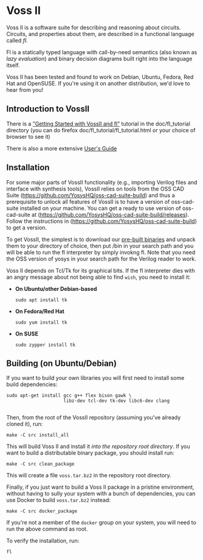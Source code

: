 Voss II
=======

Voss II is a software suite for describing and reasoning about circuits.
Circuits, and properties about them, are described in a functional language
called *fl*.

Fl is a statically typed language with call-by-need semantics (also known as
*lazy evaluation*) and binary decision diagrams built right into the language
itself.

Voss II has been tested and found to work on Debian, Ubuntu, Fedora, Red Hat
and OpenSUSE. If you're using it on another distribution, we'd love to hear
from you!


Introduction to VossII
----------------------
There is a 
["Getting Started with VossII and fl"](https://teamvoss.github.io/tutorial)
tutorial in the doc/fl_tutorial directory (you can do firefox doc/fl_tutorial/fl_tutorial.html or your choice of browser to see it)

There is also a more extensive 
[User's Guide](https://github.com/TeamVoss/VossII/blob/master/doc/fl_guide.pdf)



Installation
------------

For some major parts of VossII functionality (e.g., importing Verilog files
and interface with synthesis tools), VossII relies on tools from the OSS CAD Suite (https://github.com/YosysHQ/oss-cad-suite-build) and thus a prerequisite to unlock all features of VossII is to have a version of oss-cad-suite installed on your machine.
You can get a ready to use version of oss-cad-suite at (https://github.com/YosysHQ/oss-cad-suite-build/releases).
Follow the instructions in (https://github.com/YosysHQ/oss-cad-suite-build) to
get a version.


To get VossII, the simplest is to download our
[pre-built binaries](https://github.com/TeamVoss/VossII/releases/latest)
and unpack them to your directory of choice, then put <installation-directory>/bin in your search path and you will be able to run the fl interpreter by simply invokng fl. Note that you need the OSS version of yosys in your search path for the Verilog reader to work.

Voss II depends on Tcl/Tk for its graphical bits. If the fl interpreter
dies with an angry message about not being able to find `wish`, you need
to install it:

* **On Ubuntu/other Debian-based**
  ```shell
  sudo apt install tk
  ```
* **On Fedora/Red Hat**
  ```shell
  sudo yum install tk
  ```
* **On SUSE**
  ```shell
  sudo zypper install tk
  ```

Building (on Ubuntu/Debian)
---------------------------

If you want to build your own libraries you will first need to install some
build dependencies:

```shell
sudo apt-get install gcc g++ flex bison gawk \
                     libz-dev tcl-dev tk-dev libc6-dev clang
                     
```

Then, from the root of the VossII repository (assuming you've already
cloned it), run:

```shell
make -C src install_all
```

This will build Voss II and install it _into the repository root directory_.
If you want to build a distributable binary package, you should install run:

```shell
make -C src clean_package
```

This will create a file `voss.tar.bz2` in the repository root directory.

Finally, if you just want to build a Voss II package in a pristine environment,
without having to sully your system with a bunch of dependencies, you can use
Docker to build `voss.tar.bz2` instead:

```shell
make -C src docker_package
```

If you're not a member of the `docker` group on your system, you will need to
run the above command as root.

To verify the installation, run:


```shell
fl
```

